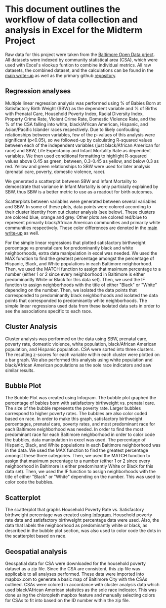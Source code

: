 # This document outlines the workflow of data collection and analysis in Excel for the Midterm Project

Raw data for this project were taken from the [Baltimore Open Data prject](https://data.baltimorecity.gov/). All datasets were indexed by community statistical area (CSA), which were used with Excel's vlookup funtion to combine individual metrics. All raw datasets, the combined dataset, and the calculations can be found in the [main write-up](https://github.com/shannonpowelson/Baltimore-City-birth-weight-disparities/blob/main/README.md) as well as the primary github [repository](https://github.com/shannonpowelson/Baltimore-City-birth-weight-disparities).

## Regression analyses
Multiple linear regression analysis was performed using % of Babies Born at Satisfactory Birth Weight (SBW) as the dependent variable and % of Births with Prenatal Care, Household Poverty Index, Racial Diversity Index, Property Crime Rate, Violent Crime Rate, Domestic Violence Rate, and the % of the CSA falling into white, black/African American, Hispanic, and Asian/Pacific Islander races respectively. Due to likely confouding relationships between variables, few of the p-values of this analysis were significant (p<0.05), so we followed-up by calculating R-squared values between each of the independent variables (just black/African American for race) and SBW, Life Expectancy and Infant Mortality Rate as dependent variables. We then used conditional formatting to highlight R-squared values above 0.45 as green, between, 0.3-0.45 as yellow, and below 0.3 as red. Yellow and green relationships to SBW were used for later analysis (prenatal care, poverty, domestic violence, race).

We generated a scatterplot between SBW and Infant Mortality to demonstrate that variance in Infant Mortality is only particially explained by SBW, thus SBW is a better metric to use as a readout for birth outcomes. 

Scatterplots between variables were generated between several variables and SBW. In some of these plots, data points were colored according to their cluster identity from out cluster analysis (see below). These clusters are colored blue, orange and grey. Other plots are colored red/blue to represent primarily black/African American communities and primarily white communities respectively. These color differences are denoted in the [main write-up](https://github.com/shannonpowelson/Baltimore-City-birth-weight-disparities/blob/main/README.md) as well. 

For the simple linear regressions that plotted satisfactory birthweight percentage vs prenatal care for predominantly black and white neighborhoods, extra data manipulation in excel was needed.  We used the MAX function to find the greatest percentage amongst the percentage of Hispanic, Black, and White populations in each Baltimore neighborhood.  Then, we used the MATCH function to assign that maximum percentage to a number (either 1 or 2 since every neighborhood in Baltimore is either predominantly White or Black for this data set).  Then, we used the IF function to assign neighborhoods with the title of either "Black" or "White" depending on the number.  Then, we isolated the data points that corresponded to predominantly black neighborhoods and isolated the data points that corresponded to predominantly white neighborhoods.  The simple linear regressions used data from these isolated data sets in order to see the associations specific to each race.  

## Cluster Analysis
Cluster analysis was performed on the data using SBW, prenatal care, poverty rate, domestic violence, white population, black/African American population, and Hispanic population. CSA were sorted into three clusters. The resulting z-scores for each variable within each cluster were plotted on a bar graph. We also performed this analysis using white population and black/African American populations as the sole race indicators and saw similar results. 

## Bubble Plot
The Bubble Plot was created using Infogram.  The bubble plot graphed the percentage of babies born with satisfactory birthweight vs. prenatal care.  The size of the bubble represents the poverty rate.  Larger bubbles correspond to higher poverty rates.  The bubbles are also color coded based on race.  In order to make this graph, satisfactory birthweight percentages, prenatal care, poverty rates, and most predominant race for each Baltimore neighborhood was needed.  In order to find the most predominant race for each Baltimore neighborhood in order to color code the bubbles, data manipulation in excel was used.  The percentage of Hispanic, Black, and White populations in each Baltimore neighborhood was in the data.  We used the MAX function to find the greatest percentage amongst these three categories.  Then, we used the MATCH function to assign that maximum percentage to a number (either 1 or 2 since every neighborhood in Baltimore is either predominantly White or Black for this data set).  Then, we used the IF function to assign neighborhoods with the title of either "Black" or "White" depending on the number.  This was used to color code the bubbles.  

## Scatterplot
The scatterplot that graphs Household Poverty Rate vs. Satisfactory birthweight percentage was created using [Infogram](https://infogram.com/).  Household poverty rate data and satisfactory birthweight percentage data were used.  Also, the data that labels the neighborhood as predominantly white or black, as described in the bubble plot section, was also used to color code the dots in the scatterplot based on race.   

## Geospatial analysis
Geospatial data for CSA were downloaded for the household poverty dataset as a zip file. Since the CSA are consistent, this zip file was applicable to all analyses performed. These data were imported into mapbox.com to generate a basic map of Baltimore City with the CSAs outlined. CSAs were colored in accordance with cluster analysis data which used black/African American statistics as the sole race indicator. This was done using the chloropleth mapbox feature and manually selecting colors for CSAs to fit into based on the ID number within the zip file.
